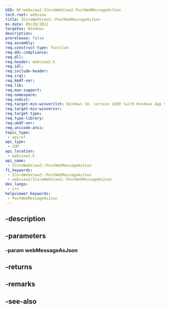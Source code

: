 ```yaml
---
UID: NF:webview2.ICoreWebView2.PostWebMessageAsJson
tech.root: webview
title: ICoreWebView2::PostWebMessageAsJson
ms.date: 09/20/2022
targetos: Windows
description: 
prerelease: false
req.assembly: 
req.construct-type: function
req.ddi-compliance: 
req.dll: 
req.header: webview2.h
req.idl: 
req.include-header: 
req.irql: 
req.kmdf-ver: 
req.lib: 
req.max-support: 
req.namespace: 
req.redist: 
req.target-min-winverclnt: Windows 10, version 1809 (with Windows App SDK 1.1 or later)
req.target-min-winversvr: 
req.target-type: 
req.type-library: 
req.umdf-ver: 
req.unicode-ansi: 
topic_type:
 - apiref
api_type:
 - COM
api_location:
 - webview2.h
api_name:
 - ICoreWebView2::PostWebMessageAsJson
f1_keywords:
 - ICoreWebView2::PostWebMessageAsJson
 - webview2/ICoreWebView2::PostWebMessageAsJson
dev_langs:
 - c++
helpviewer_keywords:
 - PostWebMessageAsJson
---
```


## -description

## -parameters

### -param webMessageAsJson

## -returns

## -remarks

## -see-also

